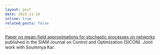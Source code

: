 ```yaml
---
layout: post
date: 2023-11-16
inline: true
related_posts: false
---
```


[Paper on mean-field approximations for stochastic processes on networks](https://epubs.siam.org/doi/10.1137/22M1488922) published in the SIAM Journal on Control and Optimization (SICON). Joint work with Soummya Kar.
